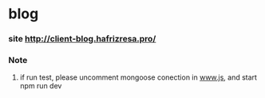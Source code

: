 # blog

### site http://client-blog.hafrizresa.pro/

### Note
1.  if run test, please uncomment mongoose conection in www.js, and start npm run dev
